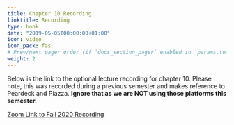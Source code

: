 ```yaml
---
title: Chapter 10 Recording
linktitle: Recording
type: book
date: "2019-05-05T00:00:00+01:00"
icon: video
icon_pack: fas
# Prev/next pager order (if `docs_section_pager` enabled in `params.toml`)
weight: 2
---
```


Below is the link to the optional lecture recording for chapter 10. Please note, this was recorded during a previous semester and makes reference to Peardeck and Piazza. **Ignore that as we are NOT using those platforms this semester.**

[Zoom Link to Fall 2020 Recording](https://4cd.zoom.us/rec/share/Ir6Y-Sfn-NnMmA3klyCXhEXonQfSui4Ix415yrFBw7NfJXGqGhNLsyA5jKtd0191.MhttiLlPN4nB2nbD?startTime=1603934618000)